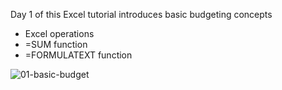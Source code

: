 Day 1 of this Excel tutorial introduces basic budgeting concepts

* Excel operations
* =SUM function
* =FORMULATEXT function

![01-basic-budget](https://github.com/user-attachments/assets/5a42c7e4-c14a-4282-844d-f0c5de7b3d9e)
